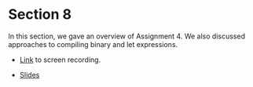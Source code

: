 # Section 8

In this section, we gave an overview of Assignment 4. We also discussed approaches to compiling binary and let expressions.

- [Link](https://www.youtube.com/watch?v=hWIhZx0GmjE&t=90s) to screen recording.

- [Slides](./sec08.pdf)